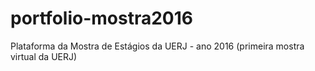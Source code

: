 # portfolio-mostra2016
Plataforma da Mostra de Estágios da UERJ - ano 2016 (primeira mostra virtual da UERJ)
